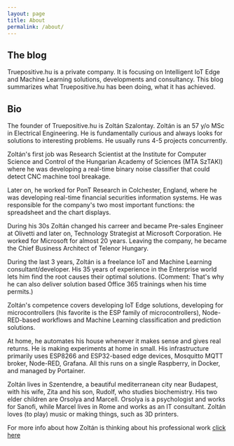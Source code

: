 ```yaml
---
layout: page
title: About
permalink: /about/
---
```


## The blog

Truepositive.hu is a private company. It is focusing on Intelligent IoT Edge and Machine Learning solutions, developments and consultancy. This blog summarizes what Truepositive.hu has been doing, what it has achieved.

## Bio

The founder of Truepositive.hu is Zoltán Szalontay. Zoltán is an 57 y/o MSc in Electrical Engineering. He is fundamentally curious and always looks for solutions to interesting problems. He usually runs 4-5 projects concurrently.

Zoltán's first job was Research Scientist at the Institute for Computer Science and Control of the Hungarian Academy of Sciences (MTA SzTAKI) where he was developing a real-time binary noise classifier that could detect CNC machine tool breakage. 

Later on, he worked for PonT Research in Colchester, England, where he was developing real-time financial securities information systems. He was responsible for the company's two most important functions: the spreadsheet and the chart displays.

During his 30s Zoltán changed his carreer and became Pre-sales Engineer at Olivetti and later on, Technology Strategist at Microsoft Corporation. He worked for Microsoft for almost 20 years. Leaving the company, he became the Chief Business Architect of Telenor Hungary.

During the last 3 years, Zoltán is a freelance IoT and Machine Learning consultant/developer. His 35 years of experience in the Enterprise world lets him find the root causes their optimal solutions. (Comment: That's why he can also deliver solution based Office 365 trainings when his time permits.)

Zoltán's competence covers developing IoT Edge solutions, developing for microcontrollers (his favorite is the ESP family of microcontrollers), Node-RED-based workflows and Machine Learning classification and prediction solutions.

At home, he automates his house whenever it makes sense and gives real returns. He is making experiments at home in small. His infrastructure primarily uses ESP8266 and ESP32-based edge devices, Mosquitto MQTT broker, Node-RED, Grafana. All this runs on a single Raspberry, in Docker, and managed by Portainer.

Zoltán lives in Szentendre, a beautiful mediterranean city near Budapest, with his wife, Zita and his son, Rudolf, who studies biochemistry. His two elder children are Orsolya and Marcell. Orsolya is a psychologist and works for Sanofi, while Marcel lives in Rome and works as an IT consultant. Zoltán loves (to play) music or making things, such as 3D printers.

For more info about how Zoltán is thinking about his professional work [click here](https://truepositive.hu/zoltansz/)